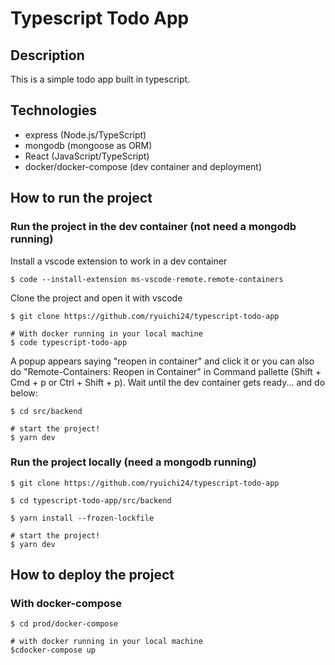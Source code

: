 # Typescript Todo App

## Description

This is a simple todo app built in typescript.

## Technologies

- express (Node.js/TypeScript)
- mongodb (mongoose as ORM)
- React (JavaScript/TypeScript)
- docker/docker-compose (dev container and deployment)

## How to run the project

### Run the project in the dev container (not need a mongodb running)
Install a vscode extension to work in a dev container

```
$ code --install-extension ms-vscode-remote.remote-containers
```
Clone the project and open it with vscode
```
$ git clone https://github.com/ryuichi24/typescript-todo-app

# With docker running in your local machine
$ code typescript-todo-app
```

A popup appears saying "reopen in container" and click it
or you can also do "Remote-Containers: Reopen in Container"
in Command pallette (Shift + Cmd + p or Ctrl + Shift + p).
Wait until the dev container gets ready... and do below:



```
$ cd src/backend

# start the project!
$ yarn dev
```

### Run the project locally (need a mongodb running)

```
$ git clone https://github.com/ryuichi24/typescript-todo-app

$ cd typescript-todo-app/src/backend

$ yarn install --frozen-lockfile

# start the project!
$ yarn dev
```

## How to deploy the project

### With docker-compose
```
$ cd prod/docker-compose

# with docker running in your local machine
$cdocker-compose up
```
